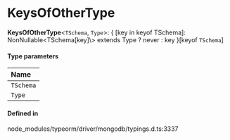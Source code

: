 # KeysOfOtherType

 **KeysOfOtherType**<`TSchema`, `Type`\>: { [key in keyof TSchema]: NonNullable<TSchema[key]\\> extends Type ? never : key }[keyof `TSchema`]

#### Type parameters

| Name |
| :------ |
| `TSchema` | `object` |
| `Type` | `object` |

#### Defined in

node_modules/typeorm/driver/mongodb/typings.d.ts:3337
